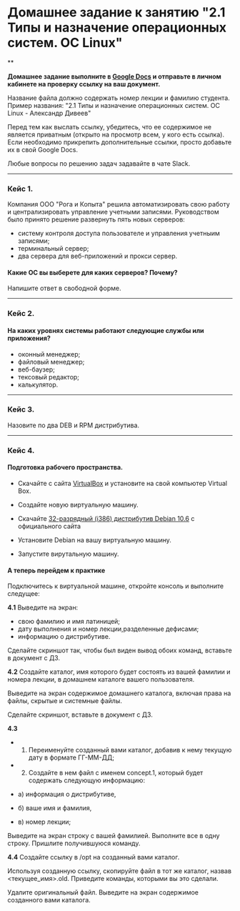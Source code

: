 # Домашнее задание к занятию "2.1 Типы и назначение операционных систем. ОС Linux"

**

**Домашнее задание выполните в [Google Docs](https://docs.google.com/) и отправьте в личном кабинете на проверку ссылку на ваш документ.** 

Название файла должно содержать номер лекции и фамилию студента. Пример названия: "2.1 Типы и назначение операционных систем. ОС Linux - Александр Дивеев"

Перед тем как выслать ссылку, убедитесь, что ее содержимое не является приватным (открыто на просмотр всем, у кого есть ссылка). Если необходимо прикрепить дополнительные ссылки, просто добавьте их в свой Google Docs.

Любые вопросы по решению задач задавайте в чате Slack.

---

### Кейс 1.

Компания ООО "Рога и Копыта" решила автоматизировать свою работу и централизировать управление учетными записями. 
Руководством было принято решение развернуть пять новых серверов: 

* систему контроля доступа пользователе и управления учетныим записями;
* терминальный сервер;
* два сервера для веб-приложений и прокси сервер. 

#### Какие ОС вы выберете для каких серверов? Почему?

Напишите ответ в свободной форме.

---

### Кейс 2.

#### На каких уровнях системы работают следующие службы или приложения?

* оконный менеджер;
* файловый менеджер;
* веб-баузер;
* тексовый редактор;
* калькулятор.

---

### Кейс 3.

Назовите по два DEB и RPM дистрибутива. 

---

### Кейс 4. 

#### Подготовка рабочего пространства.

* Скачайте с сайта [VirtualBox](https://www.virtualbox.org/) и установите на свой компьютер Virtual Box.

* Создайте новую виртуальную машину.

* Скачайте [32-разрядный (i386) дистрибутив Debian 10.6](https://www.debian.org/distrib/) с официального сайта

* Установите Debian на вашу виртуальную машину.

* Запустите вирутальную машину.

#### А теперь перейдем к практике

Подключитесь к виртуальной машине, откройте консоль и выполните следущее:

**4.1** 
Выведите на экран:
* свою фамилию и имя латиницей;
* дату выполнения и номер лекции,разделенные дефисами;
* информацию о дистрибутиве. 

Сделайте скриншот так, чтобы был виден вывод обоих команд, вставьте в документ с ДЗ.

**4.2** 
Создайте каталог, имя которого будет состоять из вашей фамилии и номера лекции, в домашнем каталоге вашего пользователя. 

Выведите на экран содержимое домашнего каталога, включая права на файлы, скрытые и системные файлы.

Сделайте скриншот, вставьте в документ с ДЗ.

**4.3**
* 1) Переименуйте созданный вами каталог, добавив к нему текущую дату в формате ГГ-ММ-ДД; 

* 2) Создайте в нем файл с именем concept.1, который будет содержать следующую информацию: 

* а) информация о дистрибутиве,
* б) ваше имя и фамилия, 
* в) номер лекции;

Выведите на экран строку с вашей фамилией. Выполните все в одну строку. Пришлите получившуюся команду.

**4.4**
Создайте ссылку в /opt на созданный вами каталог.

Используя созданную ссылку, скопируйте файл в тот же каталог, назвав <текущее_имя>.old. Приведите команды, которыми вы это сделали.

Удалите оригинальный файл. Выведите на экран содержимое созданного вами каталога.
